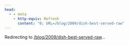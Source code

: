 ```yaml
---
head:
  - - meta
    - http-equiv: Refresh
      content: "0; URL=/blog/2009/dish-best-served-raw"
---
```


Redirecting to <a href="/blog/2009/dish-best-served-raw">/blog/2009/dish-best-served-raw</a>…